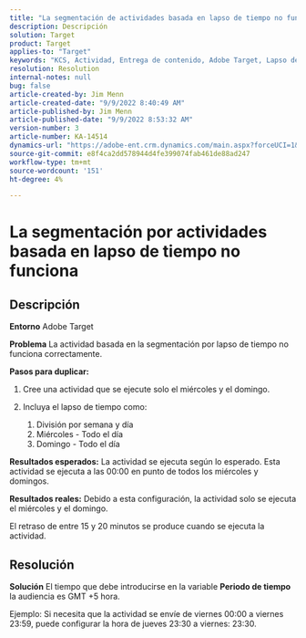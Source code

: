 ```yaml
---
title: "La segmentación de actividades basada en lapso de tiempo no funciona"
description: Descripción
solution: Target
product: Target
applies-to: "Target"
keywords: "KCS, Actividad, Entrega de contenido, Adobe Target, Lapso de tiempo, retraso, segmentación"
resolution: Resolution
internal-notes: null
bug: false
article-created-by: Jim Menn
article-created-date: "9/9/2022 8:40:49 AM"
article-published-by: Jim Menn
article-published-date: "9/9/2022 8:53:32 AM"
version-number: 3
article-number: KA-14514
dynamics-url: "https://adobe-ent.crm.dynamics.com/main.aspx?forceUCI=1&pagetype=entityrecord&etn=knowledgearticle&id=18e1a81a-1b30-ed11-9db1-0022480866ad"
source-git-commit: e8f4ca2dd578944d4fe399074fab461de88ad247
workflow-type: tm+mt
source-wordcount: '151'
ht-degree: 4%

---
```


# La segmentación por actividades basada en lapso de tiempo no funciona

## Descripción


<b>Entorno</b>
Adobe Target

<b>Problema</b>
La actividad basada en la segmentación por lapso de tiempo no funciona correctamente.

<b>Pasos para duplicar:</b>

1. Cree una actividad que se ejecute solo el miércoles y el domingo.
2. Incluya el lapso de tiempo como:

   1. División por semana y día
   2. Miércoles - Todo el día
   3. Domingo - Todo el día




<b>Resultados esperados:</b>
La actividad se ejecuta según lo esperado. Esta actividad se ejecuta a las 00:00 en punto de todos los miércoles y domingos.

<b>Resultados reales:</b>
Debido a esta configuración, la actividad solo se ejecuta el miércoles y el domingo.

El retraso de entre 15 y 20 minutos se produce cuando se ejecuta la actividad.


## Resolución


<b>Solución</b>
El tiempo que debe introducirse en la variable <b>Periodo de tiempo</b> la audiencia es GMT +5 hora.

Ejemplo: Si necesita que la actividad se envíe de viernes 00:00 a viernes 23:59, puede configurar la hora de jueves 23:30 a viernes: 23:30.


